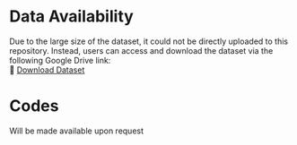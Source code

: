 # **Data Availability**  
Due to the large size of the dataset, it could not be directly uploaded to this repository. Instead, users can access and download the dataset via the following Google Drive link:  
🔗 [Download Dataset](https://drive.google.com/file/d/1nR1p8IULwMlnHv2m0Gyrofq4IqGNtbre/view?usp=drive_link)  
# **Codes**
Will be made available upon request
